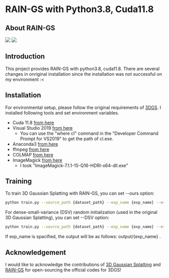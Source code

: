 # RAIN-GS with Python3.8, Cuda11.8

## About RAIN-GS
<a href="https://arxiv.org/abs/2403.09413"><img src="https://img.shields.io/badge/arXiv-2403.09413-%23B31B1B"></a>
<a href="https://ku-cvlab.github.io/RAIN-GS/ "><img src="https://img.shields.io/badge/Project%20Page-online-brightgreen"></a>

## Introduction
This project provides RAIN-GS with python3.8, cuda11.8. 
There are several changes in onriginal installation since the installation was not successful on my environment :<

## Installation
For environmental setup, please follow the original requirements of [3DGS](https://github.com/graphdeco-inria/gaussian-splatting). 
I installed following tools and set environment variables.

- Cuda 11.8 [from here](https://developer.nvidia.com/cuda-toolkit-archive)
- Visual Studio 2019 [from here](https://visualstudio.microsoft.com/ja/vs/older-downloads/)
  - You can use the "where cl" command in the "Developer Command Prompt for VS2019" to get the path of cl.exe. 
- Anaconda3 [from here](https://www.anaconda.com)
- ffmpeg [from here](https://ffmpeg.org/)
- COLMAP [from here](https://colmap.github.io/)
- ImageMagick [from here](https://imagemagick.org/index.php)
    - I took "ImageMagick-7.1.1-15-Q16-HDRI-x64-dll.exe"

## Training

To train 3D Gaussian Splatting with RAIN-GS, you can set --ours option:

```bash
python train.py --source_path {dataset_path} --exp_name {exp_name} --eval --ours
```

For dense-small-variance (DSV) random initialization (used in the original 3D Gaussian Splatting), you can set --DSV option:
```bash
python train.py --source_path {dataset_path} --exp_name {exp_name} --eval --DSV
```

If exp_name is spacified, the output will be as follows: output/{exp_name} .


## Acknowledgement

I would like to acknowledge the contributions of [3D Gaussian Splatting](https://github.com/graphdeco-inria/gaussian-splatting) and [RAIN-GS](https://github.com/KU-CVLAB/RAIN-GS) for open-sourcing the official codes for 3DGS! 

